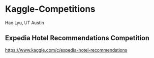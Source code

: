 # Kaggle-Competitions
Hao Lyu, UT Austin

## Expedia Hotel Recommendations Competition
https://www.kaggle.com/c/expedia-hotel-recommendations
